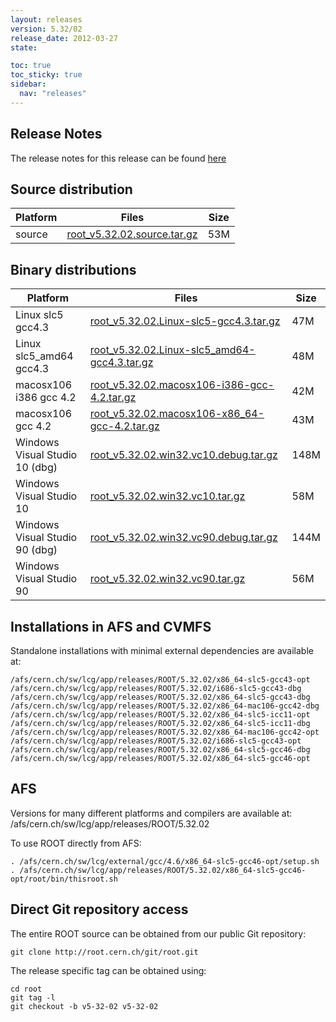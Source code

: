 ```yaml
---
layout: releases
version: 5.32/02
release_date: 2012-03-27
state:

toc: true
toc_sticky: true
sidebar:
  nav: "releases"
---
```



## Release Notes

The release notes for this release can be found [here](https://root.cern.ch/root/html532/notes/release-notes.html#patch-releases)

## Source distribution

| Platform       | Files | Size |
|-----------|-------|-----|
| source | [root_v5.32.02.source.tar.gz](https://root.cern.ch/download/root_v5.32.02.source.tar.gz) |  53M |


## Binary distributions

| Platform       | Files | Size |
|-----------|-------|-----|
| Linux slc5 gcc4.3 | [root_v5.32.02.Linux-slc5-gcc4.3.tar.gz](https://root.cern.ch/download/root_v5.32.02.Linux-slc5-gcc4.3.tar.gz) |  47M |
| Linux slc5_amd64 gcc4.3 | [root_v5.32.02.Linux-slc5_amd64-gcc4.3.tar.gz](https://root.cern.ch/download/root_v5.32.02.Linux-slc5_amd64-gcc4.3.tar.gz) |  48M |
| macosx106 i386 gcc 4.2 | [root_v5.32.02.macosx106-i386-gcc-4.2.tar.gz](https://root.cern.ch/download/root_v5.32.02.macosx106-i386-gcc-4.2.tar.gz) |  42M |
| macosx106 gcc 4.2 | [root_v5.32.02.macosx106-x86_64-gcc-4.2.tar.gz](https://root.cern.ch/download/root_v5.32.02.macosx106-x86_64-gcc-4.2.tar.gz) |  43M |
| Windows Visual Studio 10 (dbg) | [root_v5.32.02.win32.vc10.debug.tar.gz](https://root.cern.ch/download/root_v5.32.02.win32.vc10.debug.tar.gz) | 148M |
| Windows Visual Studio 10 | [root_v5.32.02.win32.vc10.tar.gz](https://root.cern.ch/download/root_v5.32.02.win32.vc10.tar.gz) |  58M |
| Windows Visual Studio 90 (dbg) | [root_v5.32.02.win32.vc90.debug.tar.gz](https://root.cern.ch/download/root_v5.32.02.win32.vc90.debug.tar.gz) | 144M |
| Windows Visual Studio 90 | [root_v5.32.02.win32.vc90.tar.gz](https://root.cern.ch/download/root_v5.32.02.win32.vc90.tar.gz) |  56M |



## Installations in AFS and CVMFS
Standalone installations with minimal external dependencies are available at:
~~~
/afs/cern.ch/sw/lcg/app/releases/ROOT/5.32.02/x86_64-slc5-gcc43-opt
/afs/cern.ch/sw/lcg/app/releases/ROOT/5.32.02/i686-slc5-gcc43-dbg
/afs/cern.ch/sw/lcg/app/releases/ROOT/5.32.02/x86_64-slc5-gcc43-dbg
/afs/cern.ch/sw/lcg/app/releases/ROOT/5.32.02/x86_64-mac106-gcc42-dbg
/afs/cern.ch/sw/lcg/app/releases/ROOT/5.32.02/x86_64-slc5-icc11-opt
/afs/cern.ch/sw/lcg/app/releases/ROOT/5.32.02/x86_64-slc5-icc11-dbg
/afs/cern.ch/sw/lcg/app/releases/ROOT/5.32.02/x86_64-mac106-gcc42-opt
/afs/cern.ch/sw/lcg/app/releases/ROOT/5.32.02/i686-slc5-gcc43-opt
/afs/cern.ch/sw/lcg/app/releases/ROOT/5.32.02/x86_64-slc5-gcc46-dbg
/afs/cern.ch/sw/lcg/app/releases/ROOT/5.32.02/x86_64-slc5-gcc46-opt
~~~

## AFS
Versions for many different platforms and compilers are available at:
/afs/cern.ch/sw/lcg/app/releases/ROOT/5.32.02

To use ROOT directly from AFS:
~~~
. /afs/cern.ch/sw/lcg/external/gcc/4.6/x86_64-slc5-gcc46-opt/setup.sh
. /afs/cern.ch/sw/lcg/app/releases/ROOT/5.32.02/x86_64-slc5-gcc46-opt/root/bin/thisroot.sh
~~~

## Direct Git repository access
The entire ROOT source can be obtained from our public Git repository:

~~~
git clone http://root.cern.ch/git/root.git
~~~
The release specific tag can be obtained using:
~~~
cd root
git tag -l
git checkout -b v5-32-02 v5-32-02
~~~

